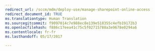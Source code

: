 ```yaml
---
redirect_url: /sccm/mdm/deploy-use/manage-sharepoint-online-access
redirect_document_id: TRUE
ms.translationtype: Human Translation
ms.sourcegitcommit: f9097014c7e988ec8e139e518355c4efb19172b3
ms.openlocfilehash: f886c17eea41c75c5f02715788a3e9678e0294a6
ms.contentlocale: fr-fr
ms.lasthandoff: 05/17/2017

---
```


